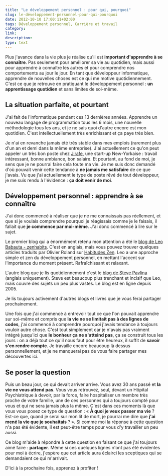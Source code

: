 ```yaml
---
title: "Le développement personnel : pour qui, pourquoi"
slug: le-développement-personnel-pour-qui-pourquoi
date: 2012-10-10 17:00:11+02:00
tags: Développement personnel, Carrière et travail
category: 
link: 
description: 
type: text
---
```


<p>Plus j'avance dans la vie plus je réalise qu'il est <strong>important d'apprendre à se connaître</strong>. Pas seulement pour améliorer sa vie au quotidien, mais aussi pour apprendre à connaître les autres et pour comprendre nos comportements au jour le jour. En tant que développeur informatique, apprendre de nouvelles choses est ce qui me motive quotidiennement. C'est ce que je retrouve en pratiquant le développement personnel : <strong>un apprentissage quotidien</strong> et sans limites de soi-même.</p>
<!-- TEASER_END -->
<p><h2>La situation parfaite, et pourtant</h2></p>

<p>J'ai fait de l'informatique pendant ces 13 dernières années. Apprendre un nouveau langage de programmation tous les 6 mois, une nouvelle méthodologie tous les ans, et je ne sais quoi d'autre encore est mon quotidien. C'est intellectuellement très enrichissant et ça paye très bien.</p>

<p>Je n'ai en revanche jamais été très stable dans mes emplois (rarement plus d'un an et demi dans la même entreprise). J'ai actuellement ce qu'on peut appeler un très bon poste chez <a href="http://jirafe.com">Jirafe</a>, une start-up New-Yorkaise : travail intéressant, bonne ambiance, bon salaire. Et pourtant, au fond de moi, je sens que je ne pourrai faire cela toute ma vie. Je me suis donc demandé d'où pouvait venir cette tendance à <strong>ne jamais me satisfaire</strong> de ce que j'avais. Vu que j'ai actuellement le type de poste rêvé de tout développeur, je me suis rendu à l'évidence : <strong>ça doit venir de moi</strong>.</p>

<p><h2>Développement personnel : apprendre à se connaître</h2></p>

<p>J'ai donc commencé à réaliser que je ne me connaissais pas réellement, et que si je voulais comprendre pourquoi je réagissais comme je le faisais, il fallait que <strong>je commence par moi-même</strong>. J'ai donc commencé à lire sur le sujet.</p>

<p>Le premier blog qui a énormément retenu mon attention a été le <a href="http://zenhabits.net/">blog de Leo Babauta - zenhabits</a>. C'est en anglais, mais vous pouvez trouver quelques articles traduits par Olivier Roland sur <a href="http://www.habitudes-zen.fr/">Habitudes Zen</a>. Leo a une approche simple et zen du développement personnel, en mettant l'accent sur l'importance du moment présent. Rafraîchissant et relaxant.</p>

<p>L'autre blog que je lis quotidiennement c'est le <a href="http://www.stevepavlina.com/">blog de Steve Pavlina</a> (anglais uniquement). Steve est beaucoup plus trenchant et incisif que Leo, mais couvre des sujets un peu plus vastes. Le blog est en ligne depuis 2005.</p>

<p>Je lis toujours activement d'autres blogs et livres que je vous ferai partager prochainement.</p>

<p>Une fois que j'ai commencé à entrevoir tout ce que l'on pouvait apprendre sur soi-même et compris que <strong>la vie ne se limitait pas à des lignes de codes</strong>, j'ai commencé à comprendre pourquoi j'avais tendance à toujours vouloir autre chose. C'est tout simplement car je n'avais pas vraiment intégré jusqu'ici que <strong>le bonheur ça ne s'atteind pas</strong>, ça se construit tous les jours : on a déjà tout ce qu'il nous faut pour être heureux, il suffit de <strong>savoir s'en rendre compte</strong>. Je travaille encore beaucoup là dessus personnellement, et je ne manquerai pas de vous faire partager mes découvertes ici.</p>

<p><h2>Se poser la question</h2></p>

<p>Puis un beau jour, ce qui devait arriver arrive. Vous avez 30 ans passé et <strong>la vie ne vous attend pas</strong>. Vous vous retrouvez, seul, devant un Hôpital Psychiatrique à devoir, par la force, faire hospitaliser un membre très proche de votre famille, une de ces personnes qui a toujours compté pour vous et qui ne sera jamais plus la même. C'est dans ces moments là que vous vous posez ce type de question : « <strong>À quoi je veux passer ma vie</strong> ? Est-ce que, quand je serai sur mon lit de mort, je pourrai me dire que <strong>j'ai mené la vie que je souhaitais</strong> ? ». Si comme moi la réponse à cette question n'a pas été évidente, il est peut-être temps pour vous d'y travailler un peu aussi.</p>

<p>Ce blog m'aide à répondre à cette question en faisant ce que j'ai toujours aimé faire : <strong>partager</strong>. Même si ces quelques lignes n'ont pas été évidentes pour moi à écrire, j'espère que cet article aura éclairci les sceptiques qui se demandaient ce qui m'arrivait.</p>

<p>D'ici à la prochaine fois, apprenez à profiter !</p>
